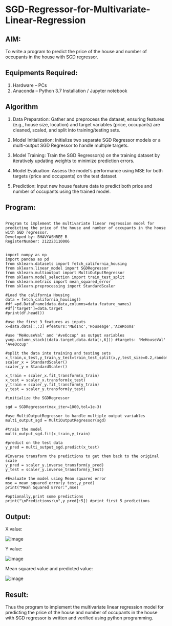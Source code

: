 # SGD-Regressor-for-Multivariate-Linear-Regression

## AIM:
To write a program to predict the price of the house and number of occupants in the house with SGD regressor.

## Equipments Required:
1. Hardware – PCs
2. Anaconda – Python 3.7 Installation / Jupyter notebook

## Algorithm
1. Data Preparation: Gather and preprocess the dataset, ensuring features (e.g., house size, location) and target variables (price, occupants) are cleaned, scaled, and split into training/testing sets.

2. Model Initialization: Initialize two separate SGD Regressor models or a multi-output SGD Regressor to handle multiple targets.

3. Model Training: Train the SGD Regressor(s) on the training dataset by iteratively updating weights to minimize prediction errors.

4. Model Evaluation: Assess the model’s performance using MSE for both targets (price and occupants) on the test dataset.

5. Prediction: Input new house feature data to predict both price and number of occupants using the trained model.


## Program:
```

Program to implement the multivariate linear regression model for predicting the price of the house and number of occupants in the house with SGD regressor.
Developed by: BHAVYASHREE R
RegisterNumber: 212223110006


import numpy as np
import pandas as pd
from sklearn.datasets import fetch_california_housing
from sklearn.linear_model import SGDRegressor
from sklearn.multioutput import MultiOutputRegressor
from sklearn.model_selection import train_test_split
from sklearn.metrics import mean_squared_error
from sklearn.preprocessing import StandardScaler

#Load the california Housing 
data = fetch_california_housing()
#df =pd.DataFrame(data.data,columns=data.feature_names)
#df['target']=data.target
#print(df.head())

#use the first 3 features as inputs
x=data.data[:,:3] #featurs:'MEdInc','Houseage','AceRooms'

#use 'MeHouseVal' and 'AveOccup' as output variables
y=np.column_stack((data.target,data.data[:,6])) #targets: 'MeHouseVal' 'AveOccup'

#split the data into training and testing sets
x_train,x_test,y_train,y_test=train_test_split(x,y,test_size=0.2,random_state=42)
scaler_x = StandardScaler()
scaler_y = StandardScaler()

x_train = scaler_x.fit_transform(x_train)
x_test = scaler_x.transform(x_test)
y_train = scaler_y.fit_transform(y_train)
y_test = scaler_y.transform(y_test)

#initialize the SGDRegressor

sgd = SGDRegressor(max_iter=1000,tol=1e-3)

#use MultiOutputRegressor to handle multiple output variables
multi_output_sgd = MultiOutputRegressor(sgd)

#train the model
multi_output_sgd.fit(x_train,y_train)

#predict on the test data
y_pred = multi_output_sgd.predict(x_test)

#Inverse transform the predictions to get them back to the original scale
y_pred = scaler_y.inverse_transform(y_pred)
y_test = scaler_y.inverse_transform(y_test)

#Evaluate the model using Mean squared error
mse = mean_squared_error(y_test,y_pred)
print("Mean Squared Error:",mse)

#optionally,print some predictions
print("\nPredictions:\n",y_pred[:5]) #print first 5 predictions
```

## Output:
X value:

![image](https://github.com/user-attachments/assets/aba170bb-95c2-496f-aed5-232ef40cbb5a)

 Y value:
 
 ![image](https://github.com/user-attachments/assets/980ae798-067d-4d75-b1e1-c287257186b6)
 
Mean squared value and predicted value:

![image](https://github.com/user-attachments/assets/9ddb4be8-2d60-4e9f-adc1-f16e680fd0f3)


## Result:
Thus the program to implement the multivariate linear regression model for predicting the price of the house and number of occupants in the house with SGD regressor is written and verified using python programming.
